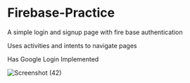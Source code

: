 # Firebase-Practice

A simple login and signup page with fire base authentication 

Uses activities and intents to navigate pages

Has Google Login Implemented



![Screenshot (42)](https://user-images.githubusercontent.com/105046104/222494961-d78e7212-4eda-4f0c-8851-63f1a7e5387a.png)
